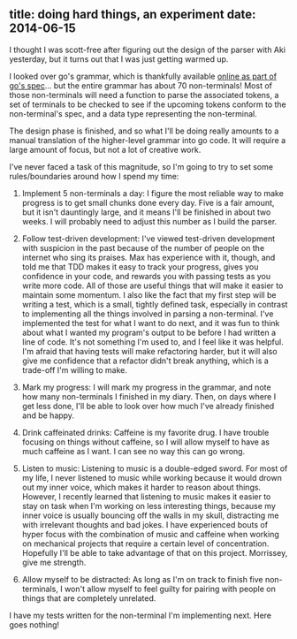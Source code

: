 title: doing hard things, an experiment
date: 2014-06-15
---

I thought I was scott-free after figuring out the design of the parser with Aki yesterday, but it turns out that I was just getting warmed up.

I looked over go's grammar, which is thankfully available [online as part of go's spec](http://golang.org/ref/spec)... but the entire grammar has about 70 non-terminals! Most of those non-terminals will need a function to parse the associated tokens, a set of terminals to be checked to see if the upcoming tokens conform to the non-terminal's spec, and a data type representing the non-terminal.

The design phase is finished, and so what I'll be doing really amounts to a manual translation of the higher-level grammar into go code. It will require a large amount of focus, but not a lot of creative work.

I've never faced a task of this magnitude, so I'm going to try to set some rules/boundaries around how I spend my time:

1. Implement 5 non-terminals a day: I figure the most reliable way to make progress is to get small chunks done every day. Five is a fair amount, but it isn't dauntingly large, and it means I'll be finished in about two weeks. I will probably need to adjust this number as I build the parser.

2. Follow test-driven development: I've viewed test-driven development with suspicion in the past because of the number of people on the internet who sing its praises. Max has experience with it, though, and told me that TDD makes it easy to track your progress, gives you confidence in your code, and rewards you with passing tests as you write more code. All of those are useful things that will make it easier to maintain some momentum. I also like the fact that my first step will be writing a test, which is a small, tightly defined task, especially in contrast to implementing all the things involved in parsing a non-terminal. I've implemented the test for what I want to do next, and it was fun to think about what I wanted my program's output to be before I had written a line of code. It's not something I'm used to, and I feel like it was helpful. I'm afraid that having tests will make refactoring harder, but it will also give me confidence that a refactor didn't break anything, which is a trade-off I'm willing to make.

3. Mark my progress: I will mark my progress in the grammar, and note how many non-terminals I finished in my diary. Then, on days where I get less done, I'll be able to look over how much I've already finished and be happy.

4. Drink caffeinated drinks: Caffeine is my favorite drug. I have trouble focusing on things without caffeine, so I will allow myself to have as much caffeine as I want. I can see no way this can go wrong.

5. Listen to music: Listening to music is a double-edged sword. For most of my life, I never listened to music while working because it would drown out my inner voice, which makes it harder to reason about things. However, I recently learned that listening to music makes it easier to stay on task when I'm working on less interesting things, because my inner voice is usually bouncing off the walls in my skull, distracting me with irrelevant thoughts and bad jokes. I have experienced bouts of hyper focus with the combination of music and caffeine when working on mechanical projects that require a certain level of concentration. Hopefully I'll be able to take advantage of that on this project. Morrissey, give me strength.

6. Allow myself to be distracted: As long as I'm on track to finish five non-terminals, I won't allow myself to feel guilty for pairing with people on things that are completely unrelated.

I have my tests written for the non-terminal I'm implementing next. Here goes nothing!
